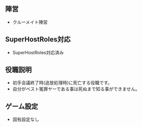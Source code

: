 ## 陣営
- クルーメイト陣営

## SuperHostRoles対応
- SuperHostRoles対応済み

## 役職説明
- 初手会議終了時(追放処理時)に死亡する役職です。
- 自分がベスト冤罪ヤーである事は死ぬまで知る事ができません。

## ゲーム設定
- 固有設定なし